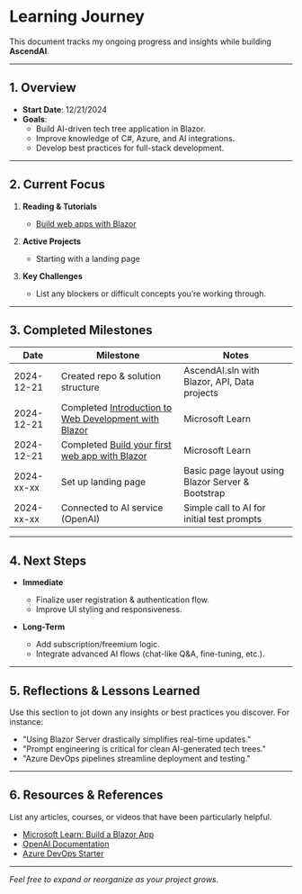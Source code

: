 # Learning Journey

This document tracks my ongoing progress and insights while building **AscendAI**.

---

## 1. Overview

- **Start Date**: 12/21/2024
- **Goals**:
  - Build AI-driven tech tree application in Blazor.
  - Improve knowledge of C#, Azure, and AI integrations.
  - Develop best practices for full-stack development.

---

## 2. Current Focus

1. **Reading & Tutorials**  
   - [Build web apps with Blazor](https://learn.microsoft.com/en-us/training/paths/build-web-apps-with-blazor/)

2. **Active Projects**  
   - Starting with a landing page

3. **Key Challenges**  
   - List any blockers or difficult concepts you’re working through.
      
---

## 3. Completed Milestones

| **Date**       | **Milestone**                                              | **Notes**                                       |
|----------------|------------------------------------------------------------|-------------------------------------------------|
| 2024-12-21     | Created repo & solution structure                          | AscendAI.sln with Blazor, API, Data projects    |
| 2024-12-21     | Completed [Introduction to Web Development with Blazor](https://learn.microsoft.com/api/achievements/share/en-us/SteveLivingston-4923/UY4XC843?sharingId=CD38608178F16CDA) | Microsoft Learn    |
| 2024-12-21     | Completed [Build your first web app with Blazor](https://learn.microsoft.com/api/achievements/share/en-us/SteveLivingston-4923/3RKYU8VH?sharingId=CD38608178F16CDA) | Microsoft Learn    |
| 2024-xx-xx     | Set up landing page                                        | Basic page layout using Blazor Server & Bootstrap|
| 2024-xx-xx     | Connected to AI service (OpenAI)                           | Simple call to AI for initial test prompts      |

---

## 4. Next Steps

- **Immediate**  
  - Finalize user registration & authentication flow.
  - Improve UI styling and responsiveness.

- **Long-Term**  
  - Add subscription/freemium logic.
  - Integrate advanced AI flows (chat-like Q&A, fine-tuning, etc.).

---

## 5. Reflections & Lessons Learned

Use this section to jot down any insights or best practices you discover. For instance:

- "Using Blazor Server drastically simplifies real-time updates."
- "Prompt engineering is critical for clean AI-generated tech trees."
- "Azure DevOps pipelines streamline deployment and testing."

---

## 6. Resources & References

List any articles, courses, or videos that have been particularly helpful.

- [Microsoft Learn: Build a Blazor App](https://learn.microsoft.com/en-us/training/paths/build-blazor-app/)  
- [OpenAI Documentation](https://platform.openai.com/docs/introduction)  
- [Azure DevOps Starter](https://learn.microsoft.com/en-us/azure/devops-project/)

---

*Feel free to expand or reorganize as your project grows.*
